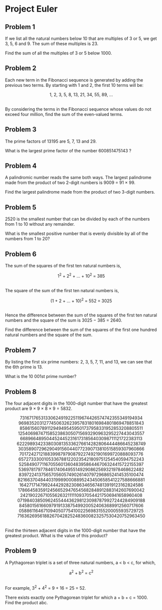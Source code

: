 # Project Euler

## Problem 1

If we list all the natural numbers below 10 that are multiples of 3 or 5, we get 3, 5, 6 and 9. The sum of these multiples is 23.

Find the sum of all the multiples of 3 or 5 below 1000.

## Problem 2

Each new term in the Fibonacci sequence is generated by adding the previous two terms. By starting with 1 and 2, the first 10 terms will be:

<div align="center">1, 2, 3, 5, 8, 13, 21, 34, 55, 89, ...</div>

<br />By considering the terms in the Fibonacci sequence whose values do not exceed four million, find the sum of the even-valued terms.

## Problem 3

The prime factors of 13195 are 5, 7, 13 and 29.

What is the largest prime factor of the number 600851475143 ?

## Problem 4

A palindromic number reads the same both ways. The largest palindrome made from the product of two 2-digit numbers is 9009 = 91 × 99.

Find the largest palindrome made from the product of two 3-digit numbers.

## Problem 5

2520 is the smallest number that can be divided by each of the numbers from 1 to 10 without any remainder.

What is the smallest positive number that is evenly divisible by all of the numbers from 1 to 20?

## Problem 6

The sum of the squares of the first ten natural numbers is,

<div align="center">1<sup>2</sup> + 2<sup>2</sup> + ... + 10<sup>2</sup> = 385</div>

<br />The square of the sum of the first ten natural numbers is,

<div align="center">(1 + 2 + ... + 10)<sup>2</sup> = 552 = 3025</div>

<br />Hence the difference between the sum of the squares of the first ten natural numbers and the square of the sum is 3025 − 385 = 2640.

Find the difference between the sum of the squares of the first one hundred natural numbers and the square of the sum.

## Problem 7

By listing the first six prime numbers: 2, 3, 5, 7, 11, and 13, we can see that the 6th prime is 13.

What is the 10 001st prime number?

## Problem 8

The four adjacent digits in the 1000-digit number that have the greatest product are 9 × 9 × 8 × 9 = 5832.

<div align="center">73167176531330624919225119674426574742355349194934</div>
<div align="center">96983520312774506326239578318016984801869478851843</div>
<div align="center">85861560789112949495459501737958331952853208805511</div>
<div align="center">12540698747158523863050715693290963295227443043557</div>
<div align="center">66896648950445244523161731856403098711121722383113</div>
<div align="center">62229893423380308135336276614282806444486645238749</div>
<div align="center">30358907296290491560440772390713810515859307960866</div>
<div align="center">70172427121883998797908792274921901699720888093776</div>
<div align="center">65727333001053367881220235421809751254540594752243</div>
<div align="center">52584907711670556013604839586446706324415722155397</div>
<div align="center">53697817977846174064955149290862569321978468622482</div>
<div align="center">83972241375657056057490261407972968652414535100474</div>
<div align="center">82166370484403199890008895243450658541227588666881</div>
<div align="center">16427171479924442928230863465674813919123162824586</div>
<div align="center">17866458359124566529476545682848912883142607690042</div>
<div align="center">24219022671055626321111109370544217506941658960408</div>
<div align="center">07198403850962455444362981230987879927244284909188</div>
<div align="center">84580156166097919133875499200524063689912560717606</div>
<div align="center">05886116467109405077541002256983155200055935729725</div>
<div align="center">71636269561882670428252483600823257530420752963450</div>

<br />Find the thirteen adjacent digits in the 1000-digit number that have the greatest product. What is the value of this product?

## Problem 9

A Pythagorean triplet is a set of three natural numbers, a < b < c, for which,

<div align="center">a<sup>2</sup> + b<sup>2</sup> = c<sup>2</sup></div>

<br />For example, 3<sup>2</sup> + 4<sup>2</sup> = 9 + 16 = 25 = 52.

There exists exactly one Pythagorean triplet for which a + b + c = 1000.
Find the product abc.
